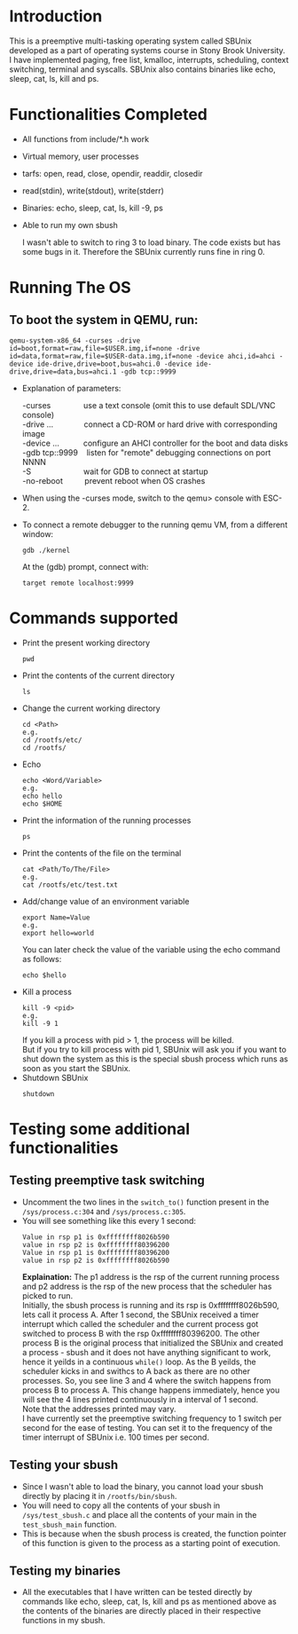 # Introduction

This is a preemptive multi-tasking operating system called SBUnix
developed as a part of operating systems course in Stony Brook
University.
I have implemented paging, free list, kmalloc, interrupts, scheduling,
context switching, terminal and syscalls. SBUnix also contains binaries
like echo, sleep, cat, ls, kill and ps.

# Functionalities Completed

  * All functions from include/*.h work
  * Virtual memory, user processes
  * tarfs: open, read, close, opendir, readdir, closedir
  * read(stdin), write(stdout), write(stderr)
  * Binaries: echo, sleep, cat, ls, kill -9, ps
  * Able to run my own sbush

    I wasn't able to switch to ring 3 to load binary. The code exists
    but has some bugs in it. Therefore the SBUnix currently runs fine
    in ring 0.

# Running The OS

## To boot the system in QEMU, run:
```
qemu-system-x86_64 -curses -drive id=boot,format=raw,file=$USER.img,if=none -drive id=data,format=raw,file=$USER-data.img,if=none -device ahci,id=ahci -device ide-drive,drive=boot,bus=ahci.0 -device ide-drive,drive=data,bus=ahci.1 -gdb tcp::9999
```
  * Explanation of parameters:
  
    -curses         &nbsp;&nbsp;&nbsp;&nbsp;&nbsp;&nbsp;&nbsp;&nbsp;&nbsp;&nbsp;&nbsp;&nbsp;&nbsp; use a text console (omit this to use default SDL/VNC console)<br/>
    -drive ...      &nbsp;&nbsp;&nbsp;&nbsp;&nbsp;&nbsp;&nbsp;&nbsp;&nbsp;&nbsp;&nbsp;&nbsp; connect a CD-ROM or hard drive with corresponding image<br/>
    -device ...     &nbsp;&nbsp;&nbsp;&nbsp;&nbsp;&nbsp;&nbsp;&nbsp;&nbsp; configure an AHCI controller for the boot and data disks<br/>
    -gdb tcp::9999  &nbsp;&nbsp; listen for "remote" debugging connections on port NNNN<br/>
    -S              &nbsp;&nbsp;&nbsp;&nbsp;&nbsp;&nbsp;&nbsp;&nbsp;&nbsp;&nbsp;&nbsp;&nbsp;&nbsp;&nbsp;&nbsp;&nbsp;&nbsp;&nbsp;&nbsp;&nbsp;&nbsp;&nbsp; wait for GDB to connect at startup<br/>
    -no-reboot      &nbsp;&nbsp;&nbsp;&nbsp;&nbsp;&nbsp;&nbsp;&nbsp; prevent reboot when OS crashes

  * When using the -curses mode, switch to the qemu> console with ESC-2.

  * To connect a remote debugger to the running qemu VM, from a different window:
    ```
    gdb ./kernel
    ```

    At the (gdb) prompt, connect with:
    ```
    target remote localhost:9999
    ```

# Commands supported

  * Print the present working directory
    ```
    pwd
    ```
  * Print the contents of the current directory
    ```
    ls
    ```
  * Change the current working directory
    ```
    cd <Path>
    e.g.
    cd /rootfs/etc/
    cd /rootfs/
    ```
  * Echo
    ```
    echo <Word/Variable>
    e.g.
    echo hello
    echo $HOME
    ```
  * Print the information of the running processes
    ```
    ps
    ```
  * Print the contents of the file on the terminal
    ```
    cat <Path/To/The/File>
    e.g.
    cat /rootfs/etc/test.txt
    ```
  * Add/change value of an environment variable
    ```
    export Name=Value
    e.g.
    export hello=world
    ```
    You can later check the value of the variable using the echo command as follows:
    ```
    echo $hello
    ```
  * Kill a process
    ```
    kill -9 <pid>
    e.g.
    kill -9 1
    ```
    If you kill a process with pid > 1, the process will be killed.<br/>
    But if you try to kill process with pid 1, SBUnix will ask you if
    you want to shut down the system as this is the special sbush
    process which runs as soon as you start the SBUnix.
  * Shutdown SBUnix
      ```
      shutdown
      ```

# Testing some additional functionalities

## Testing preemptive task switching

  * Uncomment the two lines in the ```switch_to()``` function present
  in the ```/sys/process.c:304``` and ```/sys/process.c:305```.
  * You will see something like this every 1 second:
    ```
    Value in rsp p1 is 0xffffffff8026b590
    value in rsp p2 is 0xffffffff80396200
    Value in rsp p1 is 0xffffffff80396200
    value in rsp p2 is 0xffffffff8026b590
    ```
    <b>Explaination:</b>
  The p1 address is the rsp of the current running process and p2
  address is the rsp of the new process that the scheduler has picked
  to run. <br/>
  Initially, the sbush process is running and its rsp is
  0xffffffff8026b590, lets call it process A. After 1 second, the SBUnix
  received a timer interrupt which called the scheduler and the current
  process got switched to process B with the rsp 0xffffffff80396200.
  The other process B is the original process that initialized the
  SBUnix and created a process - sbush and it does not have anything
  significant to work, hence it yeilds in a continuous ```while()```
  loop. As the B yeilds, the scheduler kicks in and swithcs to A back
  as there are no other processes. So, you see line 3 and 4 where the
  switch happens from process B to process A. This change happens
  immediately, hence you will see the 4 lines printed continuously in a
  interval of 1 second. <br/>
  Note that the addresses printed may vary.<br/>
  I have currently set the preemptive switching frequency to 1 switch
  per second for the ease of testing. You can set it to the frequency
  of the timer interrupt of SBUnix i.e. 100 times per second.

## Testing your sbush

  * Since I wasn't able to load the binary, you cannot load your sbush
  directly by placing it in ```/rootfs/bin/sbush```.
  * You will need to copy all the contents of your sbush in
  ```/sys/test_sbush.c``` and place all the contents of your main in
  the ```test_sbush_main``` function.
  * This is because when the sbush process is created, the function
  pointer of this function is given to the process as a starting point
  of execution.

## Testing my binaries

  * All the executables that I have written can be tested directly by
  commands like echo, sleep, cat, ls, kill and ps as mentioned above as
  the contents of the binaries are directly placed in their respective
  functions in my sbush.






<!-- * Sleep for 's' seconds -->
<!-- sleep <Time in seconds> -->
<!-- e.g. -->
<!-- sleep 5 -->
